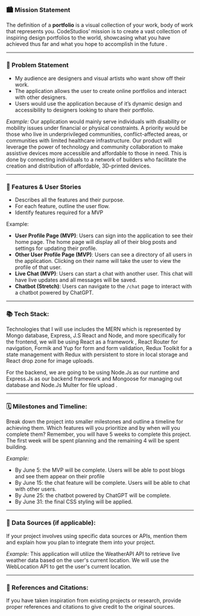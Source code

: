 ### 🏙️ Mission Statement

The definition of a **portfolio** is a visual collection of your work, body of work that represents you. CodeStudios’ mission is to create a vast collection of inspiring design portfolios to the world, showcasing what you have achieved thus far and what you hope to accomplish in the future . 
___

### 🚀 Problem Statement

- My audience are designers and visual artists who want show off their work.
- The application allows the user to create online portfolios and interact with other designers.
- Users would use the application because of it’s dynamic design and accessibility to designers looking to share their portfolio.

*Example:* Our application would mainly serve individuals with disability or mobility issues under financial or physical constraints. A priority would be those who live in underprivileged communities, conflict-affected areas, or communities with limited healthcare infrastructure. Our product will leverage the power of technology and community collaboration to make assistive devices more accessible and affordable to those in need. This is done by connecting individuals to a network of builders who facilitate the creation and distribution of affordable, 3D-printed devices.
___


### 📝 Features & User Stories
* Describes all the features and their purpose.
* For each feature, outline the user flow.
* Identify features required for a MVP


Example: 

* **User Profile Page (MVP)**: Users can sign into the application to see their home page. The home page will display all of their blog posts and settings for updating their profile.
* **Other User Profile Page (MVP)**: Users can see a directory of all users in the application. Clicking on their name will take the user to view the profile of that user.
* **Live Chat (MVP)**: Users can start a chat with another user. This chat will have live updates and all messages will be saved.
* **Chatbot (Stretch)**: Users can navigate to the `/chat` page to interact with a chatbot powered by ChatGPT.

___


### 📚 Tech Stack: 
Technologies that I will use includes the MERN which is represented by Mongo database, Express, J.S React and Node, and more specifically for the frontend, we will be using React as a framework , React Router for navigation, Formik and Yup for form and form validation, Redux Toolkit for a state management with Redux with persistent to store in local storage and React drop zone for image uploads.

For the backend, we are going to be using Node.Js as our runtime and Express.Js as our backend framework and Mongoose  for managing out database and Node.Js Multer for file upload .

___

### 🗓️ Milestones and Timeline: 
Break down the project into smaller milestones and outline a timeline for achieving them. Which features will you prioritize and by when will you complete them? Remember, you will have 5 weeks to complete this project. The first week will be spent planning and the remaining 4 will be spent building.

*Example:* 
* By June 5: the MVP will be complete. Users will be able to post blogs and see them appear on their profile
* By June 15: the chat feature will be complete. Users will be able to chat with other users.
* By June 25: the chatbot powered by ChatGPT will be complete.
* By June 31: the final CSS styling will be applied.
___

### 💽 Data Sources (if applicable): 
If your project involves using specific data sources or APIs, mention them and explain how you plan to integrate them into your project.

*Example:* This application will utilize the WeatherAPI API to retrieve live weather data based on the user's current location. We will use the WebLocation API to get the user's current location.
___

### 📓 References and Citations: 
If you have taken inspiration from existing projects or research, provide proper references and citations to give credit to the original sources.
